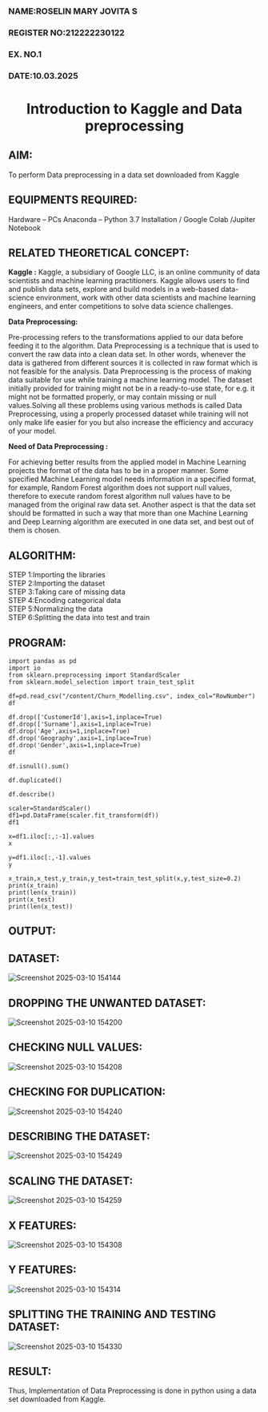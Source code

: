 <H3>NAME:ROSELIN MARY JOVITA S</H3>
<H3>REGISTER NO:212222230122</H3>
<H3>EX. NO.1</H3>
<H3>DATE:10.03.2025</H3>
<H1 ALIGN =CENTER> Introduction to Kaggle and Data preprocessing</H1>

## AIM:

To perform Data preprocessing in a data set downloaded from Kaggle

## EQUIPMENTS REQUIRED:
Hardware – PCs
Anaconda – Python 3.7 Installation / Google Colab /Jupiter Notebook

## RELATED THEORETICAL CONCEPT:

**Kaggle :**
Kaggle, a subsidiary of Google LLC, is an online community of data scientists and machine learning practitioners. Kaggle allows users to find and publish data sets, explore and build models in a web-based data-science environment, work with other data scientists and machine learning engineers, and enter competitions to solve data science challenges.

**Data Preprocessing:**

Pre-processing refers to the transformations applied to our data before feeding it to the algorithm. Data Preprocessing is a technique that is used to convert the raw data into a clean data set. In other words, whenever the data is gathered from different sources it is collected in raw format which is not feasible for the analysis.
Data Preprocessing is the process of making data suitable for use while training a machine learning model. The dataset initially provided for training might not be in a ready-to-use state, for e.g. it might not be formatted properly, or may contain missing or null values.Solving all these problems using various methods is called Data Preprocessing, using a properly processed dataset while training will not only make life easier for you but also increase the efficiency and accuracy of your model.

**Need of Data Preprocessing :**

For achieving better results from the applied model in Machine Learning projects the format of the data has to be in a proper manner. Some specified Machine Learning model needs information in a specified format, for example, Random Forest algorithm does not support null values, therefore to execute random forest algorithm null values have to be managed from the original raw data set.
Another aspect is that the data set should be formatted in such a way that more than one Machine Learning and Deep Learning algorithm are executed in one data set, and best out of them is chosen.


## ALGORITHM:
STEP 1:Importing the libraries<BR>
STEP 2:Importing the dataset<BR>
STEP 3:Taking care of missing data<BR>
STEP 4:Encoding categorical data<BR>
STEP 5:Normalizing the data<BR>
STEP 6:Splitting the data into test and train<BR>

##  PROGRAM:
```
import pandas as pd
import io
from sklearn.preprocessing import StandardScaler
from sklearn.model_selection import train_test_split
```

```
df=pd.read_csv("/content/Churn_Modelling.csv", index_col="RowNumber")
df
```

```
df.drop(['CustomerId'],axis=1,inplace=True)
df.drop(['Surname'],axis=1,inplace=True)
df.drop('Age',axis=1,inplace=True)
df.drop('Geography',axis=1,inplace=True)
df.drop('Gender',axis=1,inplace=True)
df
```

```
df.isnull().sum()
```

```
df.duplicated()
```

```
df.describe()
```

```
scaler=StandardScaler()
df1=pd.DataFrame(scaler.fit_transform(df))
df1
```

```
x=df1.iloc[:,:-1].values
x
```

```
y=df1.iloc[:,-1].values
y
```

```
x_train,x_test,y_train,y_test=train_test_split(x,y,test_size=0.2)
print(x_train)
print(len(x_train))
print(x_test)
print(len(x_test))
```

## OUTPUT:
## DATASET:
![Screenshot 2025-03-10 154144](https://github.com/user-attachments/assets/a35e4788-9992-4790-b149-8ff8eba05b67)

## DROPPING THE UNWANTED DATASET:
![Screenshot 2025-03-10 154200](https://github.com/user-attachments/assets/7529e14c-021c-44e0-b686-e2db15804ead)

## CHECKING NULL VALUES:
![Screenshot 2025-03-10 154208](https://github.com/user-attachments/assets/51983d5f-602f-491d-a82c-793a68658267)

## CHECKING FOR DUPLICATION:
![Screenshot 2025-03-10 154240](https://github.com/user-attachments/assets/888daf01-95f4-4c83-ad80-7465cc4cfe7b)

## DESCRIBING THE DATASET:
![Screenshot 2025-03-10 154249](https://github.com/user-attachments/assets/1a633ece-a020-487c-9187-f1ed5607ddba)


## SCALING THE DATASET:
![Screenshot 2025-03-10 154259](https://github.com/user-attachments/assets/e6025ef5-f15f-468c-b124-535417f6ca23)

## X FEATURES:
![Screenshot 2025-03-10 154308](https://github.com/user-attachments/assets/6a279396-d46c-4299-9dcd-02c2a1d638d1)

## Y FEATURES:
![Screenshot 2025-03-10 154314](https://github.com/user-attachments/assets/49cf7fe8-f7e8-4253-829b-23ca374dd9a1)

## SPLITTING THE TRAINING AND TESTING DATASET:
![Screenshot 2025-03-10 154330](https://github.com/user-attachments/assets/e04487b2-f0d5-4ed8-9cf5-13f08887687d)


## RESULT:
Thus, Implementation of Data Preprocessing is done in python  using a data set downloaded from Kaggle.


